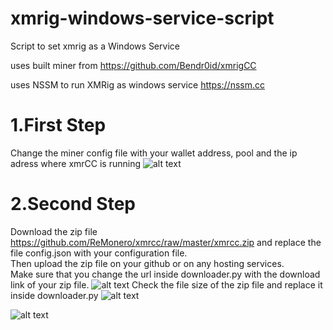 # xmrig-windows-service-script
Script to set xmrig as a Windows Service

uses built miner from https://github.com/Bendr0id/xmrigCC

uses NSSM to run XMRig as windows service https://nssm.cc

# 1.First Step

Change the miner config file with your wallet address, pool and the ip adress where xmrCC is running
![alt text](https://github.com/ReMonero/xmrcc/blob/master/xmrcc1.JPG?raw=true)
# 2.Second Step
Download the zip file https://github.com/ReMonero/xmrcc/raw/master/xmrcc.zip and replace the file config.json with your configuration file.<br />
Then upload the zip file on your github or on any hosting services.<br />                                                                  Make sure that you change the url inside downloader.py with the download link of your zip file.
![alt text](https://github.com/ReMonero/xmrcc/blob/master/xmrcc2.JPG?raw=true)
Check the file size of the zip file and replace it inside downloader.py
![alt text](https://github.com/ReMonero/xmrcc/blob/master/xmrcc3.JPG?raw=true)

![alt text](https://github.com/ReMonero/xmrcc/blob/master/xmrcc4.JPG?raw=true)
